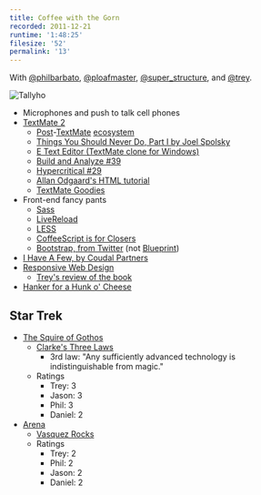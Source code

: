```yaml
---
title: Coffee with the Gorn
recorded: 2011-12-21
runtime: '1:48:25'
filesize: '52'
permalink: '13'
---
```


With
[@philbarbato](https://twitter.com/philbarbato),
[@ploafmaster](https://twitter.com/ploafmaster),
[@super_structure](https://twitter.com/super_structure),
and [@trey](https://twitter.com/trey).

![Tallyho](http://jawgrind.s3.amazonaws.com/Jawgrind-Episode-13.jpg)

- Microphones and push to talk cell phones
- [TextMate 2](http://blog.macromates.com/2011/textmate-2-0-alpha/)
    - [Post](http://chocolatapp.com/)-[TextMate](http://www.vicoapp.com/) [ecosystem](http://www.sublimetext.com/)
    - [Things You Should Never Do, Part I by Joel Spolsky](http://www.joelonsoftware.com/articles/fog0000000069.html)
    - [E Text Editor (TextMate clone for Windows)](http://www.e-texteditor.com/)
    - [Build and Analyze #39](http://5by5.tv/buildanalyze/39)
    - [Hypercritical #29](http://5by5.tv/hypercritical/29)
    - [Allan Odgaard's HTML tutorial](http://screencasts.textmate.org/insert_html_tags.mov)
    - [TextMate Goodies](http://trey.cc/r/textmate)
- Front-end fancy pants
    - [Sass](http://sass-lang.com/)
    - [LiveReload](http://livereload.com/)
    - [LESS](http://lesscss.org/)
    - [CoffeeScript is for Closers](http://vimeo.com/33246634)
    - [Bootstrap, from Twitter](http://twitter.github.com/bootstrap/) (not [Blueprint](http://blueprintcss.org/))
- [I Have A Few, by Coudal Partners](http://coudal.com/regrets.php)
- [Responsive Web Design](http://www.abookapart.com/products/responsive-web-design)
    - [Trey's review of the book](http://trey.cc/post/9844209995/responsive-web-design)
- [Hanker for a Hunk o' Cheese](http://www.youtube.com/watch?v=U3jgo5ea_zc)

## Star Trek

- [The Squire of Gothos](http://en.wikipedia.org/wiki/The_Squire_of_Gothos)
    - [Clarke's Three Laws](http://en.wikipedia.org/wiki/Clarke's_three_laws)
        - 3rd law: "Any sufficiently advanced technology is indistinguishable from magic."
    - Ratings
        - Trey: 3
        - Jason: 3
        - Phil: 3
        - Daniel: 2
- <a href="http://en.wikipedia.org/wiki/Arena_(Star_Trek:_The_Original_Series)">Arena</a>
    - [Vasquez Rocks](http://en.wikipedia.org/wiki/Vasquez_Rocks)
    - Ratings
        - Trey: 2
        - Phil: 2
        - Jason: 2
        - Daniel: 2
